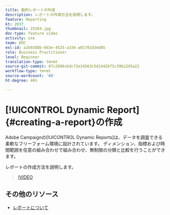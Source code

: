 ```yaml
---
title: 動的レポートの作成
description: レポートの作成方法を説明します。
feature: Reporting
kt: 2037
thumbnail: 25264.jpg
doc-type: feature video
activity: use
team: DOC
exl-id: a2b93d8b-0d3e-4525-a334-a01701d34d85
role: Business Practitioner
level: Beginner
translation-type: tm+mt
source-git-commit: 07c2696cbdc72e24563c5d1442bf5c39b22d5a22
workflow-type: tm+mt
source-wordcount: '66'
ht-degree: 46%

---
```


# [!UICONTROL Dynamic Report]{#creating-a-report}の作成

Adobe Campaignの[!UICONTROL Dynamic Reports]は、データを調査できる柔軟なフリーフォーム環境に設計されています。 ディメンション、指標および時間範囲を任意の組み合わせで組み合わせ、無制限の分類と比較を行うことができます。

レポートの作成方法を説明します。

>[!VIDEO](https://video.tv.adobe.com/v/25264/?quality=12)

## その他のリソース

* [レポートについて](https://docs.adobe.com/content/help/ja-JP/campaign-standard/using/reporting/about-reporting/about-dynamic-reports.html)
